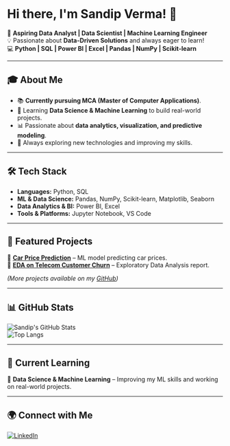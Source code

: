 # Hi there, I'm Sandip Verma! 👋

🚀 **Aspiring Data Analyst | Data Scientist | Machine Learning Engineer**  
💡 Passionate about **Data-Driven Solutions** and always eager to learn!  
💻 **Python | SQL | Power BI | Excel | Pandas | NumPy | Scikit-learn**  

---

## 🎓 About Me
- 📚 **Currently pursuing MCA (Master of Computer Applications)**.
- 🎯 Learning **Data Science & Machine Learning** to build real-world projects.
- 📊 Passionate about **data analytics, visualization, and predictive modeling**.
- 🌱 Always exploring new technologies and improving my skills.

---

## 🛠️ Tech Stack
- **Languages:** Python, SQL
- **ML & Data Science:** Pandas, NumPy, Scikit-learn, Matplotlib, Seaborn
- **Data Analytics & BI:** Power BI, Excel
- **Tools & Platforms:** Jupyter Notebook, VS Code

---

## 📌 Featured Projects
🔹 **[Car Price Prediction](https://github.com/SandipVermaDev/car-price-prediction)** – ML model predicting car prices.  
🔹 **[EDA on Telecom Customer Churn](https://github.com/SandipVermaDev/telecom-churn-analysis)** – Exploratory Data Analysis report.  

*(More projects available on my [GitHub](https://github.com/SandipVermaDev))*

---

## 📊 GitHub Stats
![Sandip's GitHub Stats](https://github-readme-streak-stats.herokuapp.com/?user=SandipVermaDev&theme=radical)  
![Top Langs](https://github-readme-stats.vercel.app/api/top-langs/?username=SandipVermaDev&layout=compact&theme=radical)

---

## 📖 Current Learning
🔸 **Data Science & Machine Learning** – Improving my ML skills and working on real-world projects.

---

## 🌍 Connect with Me
[![LinkedIn](https://img.shields.io/badge/LinkedIn-0A66C2?style=for-the-badge&logo=linkedin&logoColor=white)](https://www.linkedin.com/in/sandip-verma-dev/)
